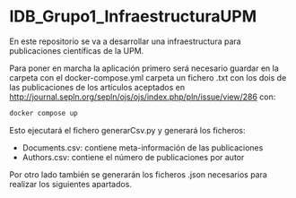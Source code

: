# IDB_Grupo1_InfraestructuraUPM


En este repositorio se va a desarrollar una infraestructura para publicaciones científicas de la UPM.

Para poner en marcha la aplicación primero será necesario guardar en la carpeta con el docker-compose.yml carpeta un fichero .txt con los dois de las publicaciones de los artículos aceptados en  http://journal.sepln.org/sepln/ojs/ojs/index.php/pln/issue/view/286 con:

```dockerfile
docker compose up
```

Esto ejecutará el fichero generarCsv.py y generará los ficheros:

  - Documents.csv: contiene meta-información de las publicaciones
  - Authors.csv: contiene el número de publicaciones por autor

Por otro lado también se generarán los ficheros .json necesarios para realizar los siguientes apartados.

